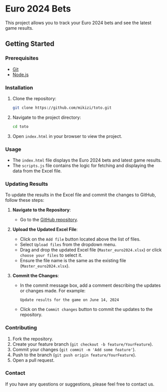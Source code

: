 # Euro 2024 Bets

This project allows you to track your Euro 2024 bets and see the latest game results.

## Getting Started

### Prerequisites

- [Git](https://git-scm.com/)
- [Node.js](https://nodejs.org/)

### Installation

1. Clone the repository:
    ```sh
    git clone https://github.com/mikizi/toto.git
    ```

2. Navigate to the project directory:
    ```sh
    cd toto
    ```

3. Open `index.html` in your browser to view the project.

### Usage

- The `index.html` file displays the Euro 2024 bets and latest game results.
- The `scripts.js` file contains the logic for fetching and displaying the data from the Excel file.

### Updating Results

To update the results in the Excel file and commit the changes to GitHub, follow these steps:

1. **Navigate to the Repository**:
    - Go to the [GitHub repository](https://github.com/mikizi/toto).

2. **Upload the Updated Excel File**:
    - Click on the `Add file` button located above the list of files.
    - Select `Upload files` from the dropdown menu.
    - Drag and drop the updated Excel file (`Master_euro2024.xlsx`) or click `choose your files` to select it.
    - Ensure the file name is the same as the existing file (`Master_euro2024.xlsx`).

3. **Commit the Changes**:
    - In the commit message box, add a comment describing the updates or changes made. For example:
        ```
        Update results for the game on June 14, 2024
        ```
    - Click on the `Commit changes` button to commit the updates to the repository.

### Contributing

1. Fork the repository.
2. Create your feature branch (`git checkout -b feature/YourFeature`).
3. Commit your changes (`git commit -m 'Add some feature'`).
4. Push to the branch (`git push origin feature/YourFeature`).
5. Open a pull request.

### Contact

If you have any questions or suggestions, please feel free to contact us.

